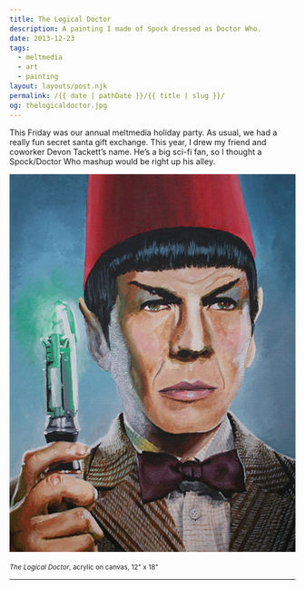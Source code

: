 ```yaml
---
title: The Logical Doctor
description: A painting I made of Spock dressed as Doctor Who.
date: 2013-12-23
tags: 
  - meltmedia
  - art
  - painting
layout: layouts/post.njk
permalink: /{{ date | pathDate }}/{{ title | slug }}/
og: thelogicaldoctor.jpg
---
```


This Friday was our annual meltmedia holiday party. As usual, we had a really fun secret santa gift exchange. This year, I drew my friend and coworker Devon Tackett’s name. He’s a big sci-fi fan, so I thought a Spock/Doctor Who mashup would be right up his alley.

![Spock dressed as the eleventh Doctor in tweed jacket, bowtie, and red fez and holding the Sonic Screwdriver](/img/thelogicaldoctor.jpg)

<small class="footnotes"><em>The Logical Doctor</em>, acrylic on canvas, 12" x 18"</small>

---
